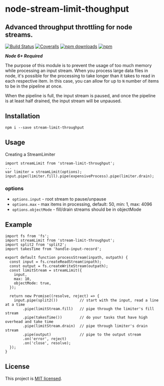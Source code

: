 # node-stream-limit-thoughput

## Advanced throughput throttling for node streams.

[![Build Status](https://travis-ci.org/tracker1/node-stream-limit-throughput.svg?branch=master)](https://travis-ci.org/tracker1/node-stream-limit-thoughput)
[![Coveralls](https://img.shields.io/coveralls/stream-limit-throughput/stream-limit-throughput.svg)]()
[![npm downloads](https://img.shields.io/npm/dm/stream-limit-throughput.svg)](https://www.npmjs.com/package/stream-limit-throughput)
[![npm](https://img.shields.io/npm/v/stream-limit-throughput.svg)](https://www.npmjs.com/package/stream-limit-throughput)

***Node 6+ Required***

The purpose of this module is to prevent the usage of too much memory
while processing an input stream.  When you process large data files
in node, it's possible for the processing to take longer than it takes
to read in each respective item.  In this case, you can allow for
up to `N` number of items to be in the pipeline at once.

When the pipeline is full, the input stream is paused, and once the
pipeline is at least half drained, the input stream will be unpaused.

## Installation

    npm i --save stream-limit-throughput

## Usage

Creating a StreamLimiter

    import streamLimit from 'stream-limit-throughput';
    ...
    var limiter = streamLimit(options);
    input.pipe(limiter.fill).pipe(expensiveProcess).pipe(limiter.drain);

### options

* `options.input` - root stream to pause/unpause
* `options.max` - max items in processing, default: 50, min: 1, max: 4096
* `options.objectMode` - fill/drain streams should be in objectMode

## Example

    import fs from 'fs';
    import streamLimit from 'stream-limit-throughput';
    import split2 from 'split2';
    import takesTime from 'handle-input-record';

    export default function processStream(inpath, outpath) {
      const input = fs.createReadStream(inpath);
      const output = fs.createWriteStream(outpath);
      const limitStream = streamLimit({
        input,
        max: 10,
        objectMode: true,
      });

      return new Promise((resolve, reject) => {
        input.pipe(split2())          // start with the input, read a line at a time
            .pipe(limitStream.fill)   // pipe through the limiter's fill stream
            .pipe(takesTime())        // do your tasks that have high overhead and take time
            .pipe(limitStream.drain)  // pipe through limiter's drain stream
            .pipe(output)             // pipe to the output stream
            .on('error', reject)
            .on('close', resolve);
      });
    }

## License

This project is [MIT licensed](https://github.com/tracker1/node-stream-limit-thoughput/blob/master/LICENSE.txt).
